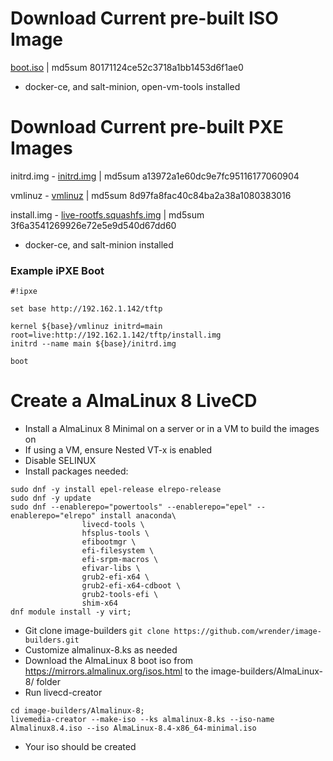 # Download Current pre-built ISO Image
[boot.iso](https://www.otherdata.com/custom-images/AlmaLinux-8/boot.iso) | md5sum 80171124ce52c3718a1bb1453d6f1ae0
- docker-ce, and salt-minion, open-vm-tools installed
# Download Current pre-built PXE Images
initrd.img - [initrd.img](https://www.otherdata.com/custom-images/AlmaLinux-8/initrd.img) | md5sum a13972a1e60dc9e7fc95116177060904

vmlinuz - [vmlinuz](https://www.otherdata.com/custom-images/AlmaLinux-8/vmlinuz) | md5sum 8d97fa8fac40c84ba2a38a1080383016

install.img - [live-rootfs.squashfs.img](https://www.otherdata.com/custom-images/AlmaLinux-8/install.img) | md5sum 3f6a3541269926e72e5e9d540d67dd60

- docker-ce, and salt-minion installed
### Example iPXE Boot
```
#!ipxe

set base http://192.162.1.142/tftp

kernel ${base}/vmlinuz initrd=main root=live:http://192.162.1.142/tftp/install.img
initrd --name main ${base}/initrd.img

boot
```
# Create a AlmaLinux 8 LiveCD
- Install a AlmaLinux 8 Minimal on a server or in a VM to build the images on
- If using a VM, ensure Nested VT-x is enabled
- Disable SELINUX
- Install packages needed:
```
sudo dnf -y install epel-release elrepo-release
sudo dnf -y update
sudo dnf --enablerepo="powertools" --enablerepo="epel" --enablerepo="elrepo" install anaconda\
                livecd-tools \
                hfsplus-tools \
                efibootmgr \
                efi-filesystem \
                efi-srpm-macros \
                efivar-libs \
                grub2-efi-x64 \
                grub2-efi-x64-cdboot \
                grub2-tools-efi \
                shim-x64
dnf module install -y virt;
```
- Git clone image-builders `git clone https://github.com/wrender/image-builders.git`
- Customize almalinux-8.ks as needed
- Download the AlmaLinux 8 boot iso from https://mirrors.almalinux.org/isos.html to the image-builders/AlmaLinux-8/ folder
- Run livecd-creator
```
cd image-builders/Almalinux-8;
livemedia-creator --make-iso --ks almalinux-8.ks --iso-name Almalinux8.4.iso --iso AlmaLinux-8.4-x86_64-minimal.iso
```
- Your iso should be created

